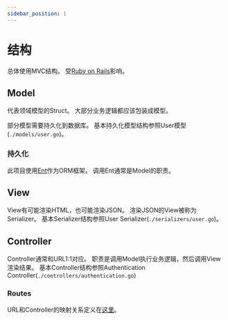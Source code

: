 ```yaml
---
sidebar_position: 1
---
```


# 结构

总体使用MVC结构。
受[Ruby on Rails](https://rubyonrails.org/)影响。

## Model

代表领域模型的Struct。
大部分业务逻辑都应该包装成模型。

部分模型需要持久化到数据库。
基本持久化模型结构参照User模型(`./models/user.go`)。

### 持久化

此项目使用[Ent](https://entgo.io/)作为ORM框架。
调用Ent通常是Model的职责。

## View

View有可能渲染HTML，也可能渲染JSON。
渲染JSON的View被称为Serializer。
基本Serializer结构参照User Serializer(`./serializers/user.go`)。

## Controller

Controller通常和URL1:1对应。
职责是调用Model执行业务逻辑，然后调用View渲染结果。
基本Controller结构参照Authentication Controller(`./controllers/authentication.go`)

### Routes

URL和Controller的映射关系定义在[这里](./routes/router.go)。
